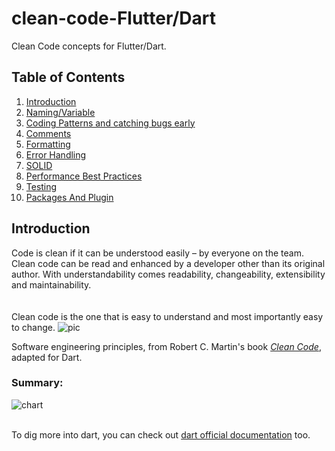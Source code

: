 # clean-code-Flutter/Dart

Clean Code concepts for Flutter/Dart.

## Table of Contents

1. [Introduction](#introduction)
2. [Naming/Variable](variables.md)
3. [Coding Patterns and catching bugs early](coding_patterns.md)
4. [Comments](comments.md)
5. [Formatting](formatting.md)
6. [Error Handling](error_handling.md)
7. [SOLID](SOLID.md)
8. [Performance Best Practices](performance.md)
9. [Testing](#testing)
10. [Packages And Plugin](#packages)



## Introduction

Code is clean if it can be understood easily – by everyone on the team. Clean code can be read and enhanced by a developer other than its original author. With understandability comes readability, changeability, extensibility and maintainability.
</br>
</br></br>
Clean code is the one that is easy to understand and most importantly easy to change.
![pic](https://media.geeksforgeeks.org/wp-content/cdn-uploads/20191216192939/Ratio-of-Time-Spent-Reading-Code-Versus-Writing.png)

Software engineering principles, from Robert C. Martin's book
[_Clean Code_](https://www.amazon.com/Clean-Code-Handbook-Software-Craftsmanship/dp/0132350882),
adapted for Dart.

### Summary:
![chart](https://user-images.githubusercontent.com/35653122/51113192-86f8d880-1801-11e9-90ad-88dd58854a18.png)
</br>
</br>

To dig more into dart, you can check out [dart official documentation](https://dart.dev/guides/language/effective-dart/usage) too.


<!-- **[⬆ back to top](#table-of-contents)** -->